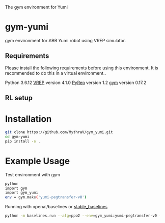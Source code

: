 The gym environment for Yumi

# gym-yumi

gym environment for ABB Yumi robot using VREP simulator.

## Requirements

Please install the following requirements before using this environment. It is recommended to do this in a virtual environment..

Python 3.6.12
[VREP](https://www.coppeliarobotics.com/previousVersions) version 4.1.0
[PyRep](https://github.com/MythraV/PyRep.git) version 1.2
[gym](https://github.com/openai/gym.git) version 0.17.2


## RL setup


# Installation

```bash
git clone https://github.com/MythraV/gym_yumi.git
cd gym-yumi
pip install -e .
```

# Example Usage
Test environment with gym
```bash
python
import gym
import gym_yumi
env = gym.make('yumi-pegtransfer-v0')
```
Running with openai/baselines or [stable_baselines](https://github.com/hill-a/stable-baselines)
```bash
python -m baselines.run --alg=ppo2 --env=gym_yumi:yumi-pegtransfer-v0 --network=mlp --num_timesteps=2e7 --num_env=6 --save_path=/media/crl/DATA/Datasets/RLmodels/yumi --save_interval=1e5
```
